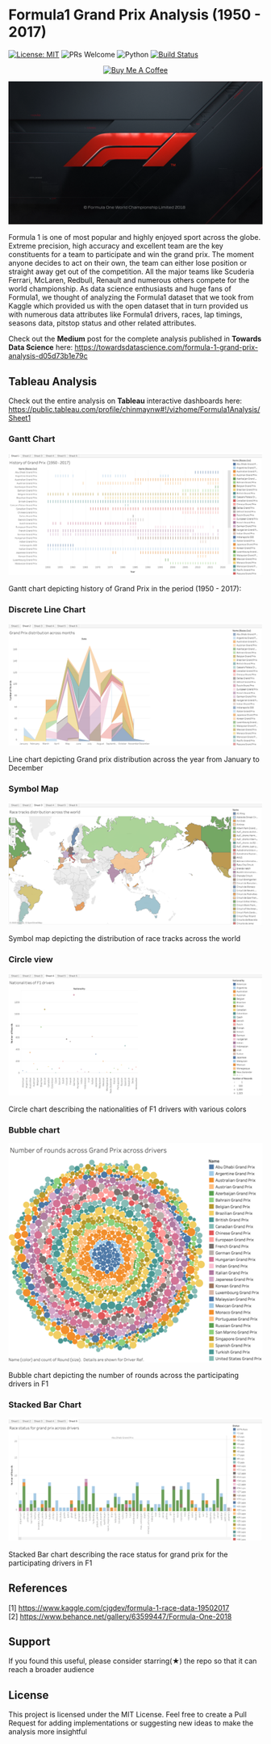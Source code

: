 # Formula1 Grand Prix Analysis (1950 - 2017)


[![License: MIT](https://img.shields.io/badge/License-MIT-green.svg)](https://opensource.org/licenses/MIT)  ![PRs Welcome](https://img.shields.io/badge/PRs-welcome-brightgreen) ![Python](https://upload.wikimedia.org/wikipedia/commons/3/34/Blue_Python_3.6_Shield_Badge.svg) [![Build Status](https://travis-ci.org/usgs/nwisweb-tableau-data-connector.svg?branch=master)](https://travis-ci.org/usgs/nwisweb-tableau-data-connector)

<p align="center">
    <a href="https://www.buymeacoffee.com/wyavs" target="_blank"><img src="https://cdn.buymeacoffee.com/buttons/default-orange.png" alt="Buy Me A Coffee" height="35px"></a>
</p>


![F1-cover](https://github.com/gandalf1819/Formula1/blob/master/f1.png)

Formula 1 is one of most popular and highly enjoyed sport across the globe. Extreme precision, high accuracy and excellent team are the key constituents for a team to participate and win the grand prix. The moment anyone decides to act on their own, the team can either lose position or straight away get out of the competition. All the major teams like Scuderia Ferrari, McLaren, Redbull, Renault and numerous others compete for the world championship. As data science enthusiasts and huge fans of Formula1, we thought of analyzing the Formula1 dataset that we took from Kaggle which provided us with the open dataset that in turn provided us with numerous data attributes like Formula1 drivers, races, lap timings, seasons data, pitstop status and other related attributes.

Check out the **Medium** post for the complete analysis published in **Towards Data Science** here:
https://towardsdatascience.com/formula-1-grand-prix-analysis-d05d73b1e79c

## Tableau Analysis

Check out the entire analysis on **Tableau** interactive dashboards here:
https://public.tableau.com/profile/chinmaynw#!/vizhome/Formula1Analysis/Sheet1


### Gantt Chart

![sheet-1](https://github.com/gandalf1819/Formula1/blob/master/tableau-results/sheet-1.png)


Gantt chart depicting history of Grand Prix in the period (1950 - 2017):

### Discrete Line Chart


![sheet-2](https://github.com/gandalf1819/Formula1/blob/master/tableau-results/sheet-2.png)

Line chart depicting Grand prix distribution across the year from January to December 

### Symbol Map

![sheet-3](https://github.com/gandalf1819/Formula1/blob/master/tableau-results/sheet-3.png)

Symbol map depicting the distribution of race tracks across the world

### Circle view

![sheet-4](https://github.com/gandalf1819/Formula1/blob/master/tableau-results/sheet-4.png)

Circle chart describing the nationalities of F1 drivers with various colors

### Bubble chart

![sheet-5](https://github.com/gandalf1819/Formula1/blob/master/tableau-results/sheet-5.png)

Bubble chart depicting the number of rounds across the participating drivers in F1

### Stacked Bar Chart


![sheet-6](https://github.com/gandalf1819/Formula1/blob/master/tableau-results/sheet-6.png)

Stacked Bar chart describing the race status for grand prix for the participating drivers in F1




## References

[1] https://www.kaggle.com/cjgdev/formula-1-race-data-19502017 <br>
[2] https://www.behance.net/gallery/63599447/Formula-One-2018

## Support

If you found this useful, please consider starring(★) the repo so that it can reach a broader audience

## License

This project is licensed under the MIT License. Feel free to create a Pull Request for adding implementations or suggesting new ideas to make the analysis more insightful
